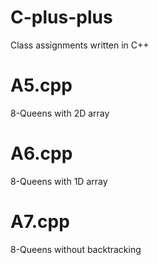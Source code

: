 # C-plus-plus
Class assignments written in C++
# A5.cpp
8-Queens with 2D array
# A6.cpp
8-Queens with 1D array
# A7.cpp
8-Queens without backtracking


